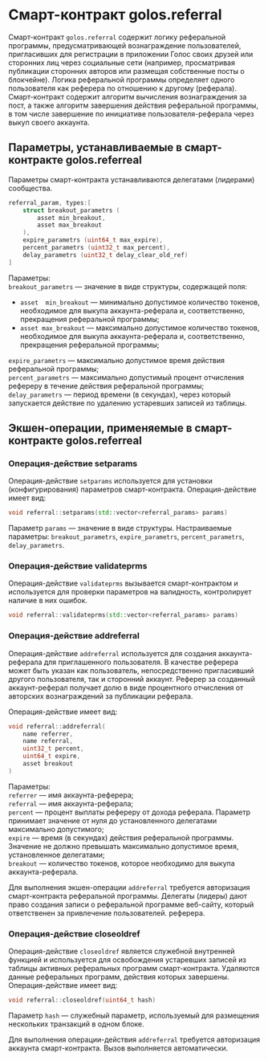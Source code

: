﻿# Смарт-контракт golos.referral
Смарт-контракт `golos.referral` содержит логику реферальной программы, предусматривающей вознаграждение пользователей, пригласивших для регистрации в приложении Голос своих друзей или сторонних лиц через социальные сети (например, просматривая публикации сторонних авторов или размещая собственные посты о блокчейне). Логика реферальной программы определяет одного пользователя как реферера по отношению к другому (реферала). Смарт-контракт содержит алгоритм вычисления вознаграждения за пост, а также алгоритм завершения действия реферальной программы, в том числе завершение по инициативе пользователя-реферала через выкуп своего аккаунта.

## Параметры, устанавливаемые в смарт-контракте golos.referreal
Параметры смарт-контракта устанавливаются делегатами (лидерами) сообщества.
```cpp
referral_param, types:[
    struct breakout_parametrs (
        asset min_breakout,
        asset max_breakout
    ),
    expire_parametrs (uint64_t max_expire),
    percent_parametrs (uint32_t max_percent),
    delay_parametrs (uint32_t delay_clear_old_ref)
]
```
Параметры:  
`breakout_parametrs` — значение в виде структуры, содержащей поля:
  * `asset  min_breakout` — минимально допустимое количество токенов, необходимое для выкупа аккаунта-реферала и, соответственно, прекращения реферальной программы;  
  * `asset max_breakout` — максимально допустимое количество токенов, необходимое для выкупа аккаунта-реферала и, соответственно, прекращения реферальной программы;  

`expire_parametrs` — максимально допустимое время действия реферальной программы;  
`percent_parametrs` — максимально допустимый процент отчисления рефереру в течение действия реферальной программы;  
`delay_parametrs` — период времени (в секундах), через который запускается действие по удалению устаревших записей из таблицы.  

## Экшен-операции, применяемые в смарт-контракте golos.referreal

### Операция-действие setparams
Операция-действие `setparams` используется для установки (конфигурирования) параметров смарт-контракта. Операция-действие имеет вид:
```cpp
void referral::setparams(std::vector<referral_params> params)
```
Параметр `params` — значение в виде структуры. Настраиваемые параметры: `breakout_parametrs`, `expire_parametrs`, `percent_parametrs`, `delay_parametrs`. 

### Операция-действие validateprms
Операция-действие `validateprms` вызывается смарт-контрактом и используется для проверки параметров на валидность, контролирует наличие в них ошибок. 
```cpp
void referral::validateprms(std::vector<referral_params> params)
```
### Операция-действие addreferral
Операция-действие `addreferral` используется для создания аккаунта-реферала для приглашенного пользователя. В качестве реферера может быть указан как пользователь, непосредственно пригласивший другого пользователя, так и сторонний аккаунт. Реферер за созданный аккаунт-реферал получает долю в виде процентного отчисления от авторских вознаграждений за публикации реферала.  

Операция-действие имеет вид:
```cpp
void referral::addreferral(
    name referrer,
    name referral,
    uint32_t percent,
    uint64_t expire,
    asset breakout
)
```
Параметры:  
`referrer` — имя аккаунта-реферера;  
`referral` — имя аккаунта-реферала;  
`percent` — процент выплаты рефереру от дохода реферала. Параметр принимает значение от нуля до установленного делегатами максимально допустимого;  
`expire` — время (в секундах) действия реферальной программы. Значение не должно превышать максимально допустимое время, установленное делегатами;  
`breakout` — количество токенов, которое необходимо для выкупа аккаунта-реферала.  

Для выполнения экшен-операции `addreferral` требуется авторизация смарт-контракта реферальной программы. Делегаты (лидеры) дают право создания записи о реферальной программе веб-сайту, который ответственен за привлечение пользователей.  реферера.


### Операция-действие closeoldref
Операция-действие `closeoldref` является служебной внутренней функцией и используется для освобождения устаревших записей из таблицы активных реферальных программ смарт-контракта. Удаляются данные реферальных программ, действия которых завершены. Операция-действие имеет вид:
```cpp
void referral::closeoldref(uint64_t hash)
```
Параметр `hash` — служебный параметр, используемый для размещения нескольких транзакций в одном блоке.  

Для выполнения операции-действия `addreferral` требуется авторизация аккаунта смарт-контракта. Вызов выполняется автоматически.  

